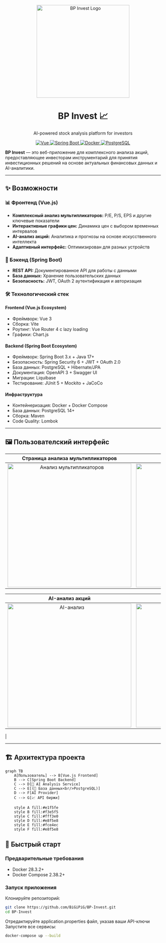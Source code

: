 <p align="center">
  <img src="https://github.com/user-attachments/assets/c89c1835-c6f5-413c-8e69-7077a4cf41d4" alt="BP Invest Logo" width="300" />
</p>

<h1 align="center">BP Invest 📈</h1>

<p align="center">
  AI-powered stock analysis platform for investors
</p>

<p align="center">
  <a href="https://vuejs.org/">
    <img src="https://img.shields.io/badge/Vue-3.x-%234FC08D?logo=vuedotjs" alt="Vue" />
  </a>
  <a href="https://spring.io/projects/spring-boot">
    <img src="https://img.shields.io/badge/Spring%20Boot-3.x-%236DB33F?logo=springboot" alt="Spring Boot" />
  </a>
  <a href="https://docker.com">
    <img src="https://img.shields.io/badge/Docker-Compose-%232496ED?logo=docker" alt="Docker" />
  </a>
  <a href="https://postgresql.org">
    <img src="https://img.shields.io/badge/PostgreSQL-Database-%234169E1?logo=postgresql" alt="PostgreSQL" />
  </a>
</p>

**BP Invest** — это веб-приложение для комплексного анализа акций, предоставляющее инвесторам инструментарий для принятия инвестиционных решений на основе актуальных финансовых данных и AI-аналитики.

---

## ✨ Возможности

### 📊 Фронтенд (Vue.js)
- **Комплексный анализ мультипликаторов:** P/E, P/S, EPS и другие ключевые показатели
- **Интерактивные графики цен:** Динамика цен с выбором временных интервалов
- **AI-анализ акций:** Аналитика и прогнозы на основе искусственного интеллекта
- **Адаптивный интерфейс:** Оптимизирован для разных устройств

### 🔧 Бэкенд (Spring Boot)
- **REST API:** Документированное API для работы с данными
- **База данных:** Хранение пользовательских данных
- **Безопасность:** JWT, OAuth 2 аутентификация и авторизация

### 🛠️ Технологический стек
#### Frontend (Vue.js Ecosystem)
- Фреймворк: Vue 3
- Сборка: Vite
- Роутинг: Vue Router 4 с lazy loading
- Графики: Chart.js

#### Backend (Spring Boot Ecosystem)
- Фреймворк: Spring Boot 3.x + Java 17+
- Безопасность: Spring Security 6 + JWT + OAuth 2.0
- База данных: PostgreSQL + Hibernate/JPA
- Документация: OpenAPI 3 + Swagger UI
- Миграции: Liquibase
- Тестирование: JUnit 5 + Mockito + JaCoCo

#### Инфраструктура
- Контейнеризация: Docker + Docker Compose
- База данных: PostgreSQL 14+
- Сборка: Maven
- Code Quality: Lombok

---

## 🖼️ Пользователский интерфейс

| Страница анализа мультипликаторов | Интерактивный график цен |
| :---: | :---: |
| <img src="https://github.com/user-attachments/assets/f43f6f6a-2ec1-4657-bd9f-99357cb662cd" width="400" alt="Анализ мультипликаторов"/> | <img src="https://github.com/user-attachments/assets/046dbd33-ef69-48aa-83c4-7ed87bbcb780" width="400" alt="График цен"/> |

| AI-анализ акций | Страница аутентификации |
| :---: | :---: |
| <img src="https://github.com/user-attachments/assets/29968229-846d-487b-9eb6-74ca945be201" width="400" alt="AI-анализ"/> | <img width="400" alt="Страница аутентификации" src="https://github.com/user-attachments/assets/ee8fb46c-4124-48f8-86d9-d54148baabf6" />
 |

---

## 🏗️ Архитектура проекта

```mermaid
graph TB
    A[Пользователь] --> B[Vue.js Frontend]
    B --> C[Spring Boot Backend]
    C --> D[🧠 AI Analysis Service]
    C --> E[(💾 База данных<br/>PostgreSQL)]
    D --> F[AI Provider]
    C --> G[📈 API биржи]

    style A fill:#e1f5fe
    style B fill:#f3e5f5
    style C fill:#fff3e0
    style D fill:#e8f5e8
    style E fill:#fce4ec
    style F fill:#e8f5e8
```

## 🚀 Быстрый старт
### Предварительные требования
- Docker 28.3.2+
- Docker Compose 2.38.2+

### Запуск приложения
Клонируйте репозиторий:

```bash
git clone https://github.com/BiGiPiG/BP-Invest.git
cd BP-Invest
```

Отредактируйте application.properties файл, указав ваши API-ключи
Запустите все сервисы:

```bash
docker-compose up --build
```

